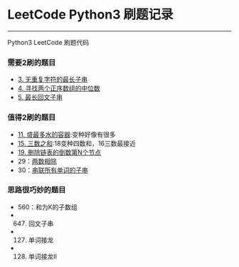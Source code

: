 # LeetCode Python3 刷题记录
***
Python3 LeetCode 刷题代码

### 需要2刷的题目
- [3. 无重复字符的最长子串](https://leetcode-cn.com/problems/longest-substring-without-repeating-characters/)
- [4. 寻找两个正序数组的中位数](https://leetcode-cn.com/problems/median-of-two-sorted-arrays/)
- [5. 最长回文子串](https://leetcode-cn.com/problems/longest-palindromic-substring/)

### 值得2刷的题目
- [11. 盛最多水的容器](https://leetcode-cn.com/problems/container-with-most-water/):变种好像有很多
- [15. 三数之和](https://leetcode-cn.com/problems/3sum/):18变种四数和，16三数最接近
- [19. 删除链表的倒数第N个节点](https://leetcode-cn.com/problems/remove-nth-node-from-end-of-list/)
- 29：[两数相除](https://leetcode-cn.com/problems/divide-two-integers)
- 30：[串联所有单词的子串](https://leetcode-cn.com/problems/substring-with-concatenation-of-all-words)

### 思路很巧妙的题目
- 560：和为K的子数组
- 647. 回文子串
- 127. 单词接龙
- 128. 单词接龙II
